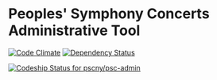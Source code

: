 # Peoples' Symphony Concerts Administrative Tool
[![Code Climate](https://codeclimate.com/github/pscny/psc-admin.png)](https://codeclimate.com/github/pscny/psc-admin) [![Dependency Status](https://gemnasium.com/pscny/psc-admin.png)](https://gemnasium.com/pscny/psc-admin)

[![Codeship Status for pscny/psc-admin](https://www.codeship.io/projects/71338ec0-487f-0130-e312-1231381d8b8c/status?branch=master)](https://www.codeship.io/projects/1242)
